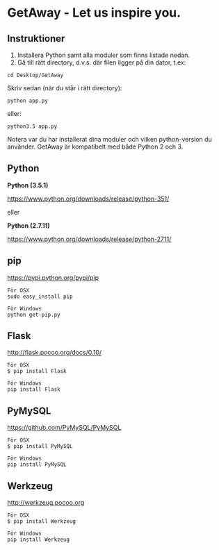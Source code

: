 # GetAway - Let us inspire you.

Instruktioner
------
1. Installera Python samt alla moduler som finns listade nedan.
2. Gå till rätt directory, d.v.s. där filen ligger på din dator, t.ex: 
```
cd Desktop/GetAway
```
Skriv sedan (när du står i rätt directory):
```
python app.py
```
eller:
```
python3.5 app.py
```
Notera var du har installerat dina moduler och vilken python-version du använder. 
GetAway är kompatibelt med både Python 2 och 3.

Python
------

**Python (3.5.1)**

https://www.python.org/downloads/release/python-351/

eller

**Python (2.7.11)**

https://www.python.org/downloads/release/python-2711/

pip
------
https://pypi.python.org/pypi/pip
```
För OSX
sudo easy_install pip

För Windows
python get-pip.py
```
Flask
------
http://flask.pocoo.org/docs/0.10/
```
För OSX
$ pip install Flask

För Windows
pip install Flask
```
PyMySQL
------
https://github.com/PyMySQL/PyMySQL
```
För OSX
$ pip install PyMySQL

För Windows
pip install PyMySQL
```

Werkzeug
------
http://werkzeug.pocoo.org
```
För OSX
$ pip install Werkzeug

För Windows
pip install Werkzeug
```

